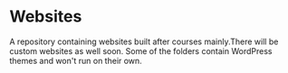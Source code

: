 # Websites
A repository containing websites built after courses mainly.There will be custom websites as well soon.
Some of the folders contain WordPress themes and won't run on their own.
